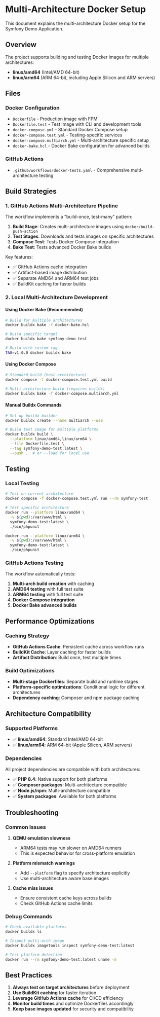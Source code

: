 # Multi-Architecture Docker Setup

This document explains the multi-architecture Docker setup for the Symfony Demo Application.

## Overview

The project supports building and testing Docker images for multiple architectures:
- **linux/amd64** (Intel/AMD 64-bit)
- **linux/arm64** (ARM 64-bit, including Apple Silicon and ARM servers)

## Files

### Docker Configuration
- `Dockerfile` - Production image with FPM
- `Dockerfile.test` - Test image with CLI and development tools
- `docker-compose.yml` - Standard Docker Compose setup
- `docker-compose.test.yml` - Testing-specific services
- `docker-compose.multiarch.yml` - Multi-architecture specific setup
- `docker-bake.hcl` - Docker Bake configuration for advanced builds

### GitHub Actions
- `.github/workflows/docker-tests.yaml` - Comprehensive multi-architecture testing

## Build Strategies

### 1. GitHub Actions Multi-Architecture Pipeline

The workflow implements a "build-once, test-many" pattern:

1. **Build Stage**: Creates multi-architecture images using `docker/build-push-action`
2. **Test Stages**: Downloads and tests images on specific architectures
3. **Compose Test**: Tests Docker Compose integration
4. **Bake Test**: Tests advanced Docker Bake builds

Key features:
- ✅ GitHub Actions cache integration
- ✅ Artifact-based image distribution
- ✅ Separate AMD64 and ARM64 test jobs
- ✅ BuildKit caching for faster builds

### 2. Local Multi-Architecture Development

#### Using Docker Bake (Recommended)
```bash
# Build for multiple architectures
docker buildx bake -f docker-bake.hcl

# Build specific target
docker buildx bake symfony-demo-test

# Build with custom tag
TAG=v1.0.0 docker buildx bake
```

#### Using Docker Compose
```bash
# Standard build (host architecture)
docker compose -f docker-compose.test.yml build

# Multi-architecture build (requires buildx)
docker buildx bake -f docker-compose.multiarch.yml
```

#### Manual Buildx Commands
```bash
# Set up buildx builder
docker buildx create --name multiarch --use

# Build test image for multiple platforms
docker buildx build \
  --platform linux/amd64,linux/arm64 \
  --file Dockerfile.test \
  --tag symfony-demo-test:latest \
  --push .  # or --load for local use
```

## Testing

### Local Testing
```bash
# Test on current architecture
docker compose -f docker-compose.test.yml run --rm symfony-test

# Test specific architecture
docker run --platform linux/amd64 \
  -v $(pwd):/var/www/html \
  symfony-demo-test:latest \
  ./bin/phpunit

docker run --platform linux/arm64 \
  -v $(pwd):/var/www/html \
  symfony-demo-test:latest \
  ./bin/phpunit
```

### GitHub Actions Testing

The workflow automatically tests:
1. **Multi-arch build creation** with caching
2. **AMD64 testing** with full test suite
3. **ARM64 testing** with full test suite
4. **Docker Compose integration**
5. **Docker Bake advanced builds**

## Performance Optimizations

### Caching Strategy
- **GitHub Actions Cache**: Persistent cache across workflow runs
- **BuildKit Cache**: Layer caching for faster builds
- **Artifact Distribution**: Build once, test multiple times

### Build Optimizations
- **Multi-stage Dockerfiles**: Separate build and runtime stages
- **Platform-specific optimizations**: Conditional logic for different architectures
- **Dependency caching**: Composer and npm package caching

## Architecture Compatibility

### Supported Platforms
- ✅ **linux/amd64**: Standard Intel/AMD 64-bit
- ✅ **linux/arm64**: ARM 64-bit (Apple Silicon, ARM servers)

### Dependencies
All project dependencies are compatible with both architectures:
- ✅ **PHP 8.4**: Native support for both platforms
- ✅ **Composer packages**: Multi-architecture compatible
- ✅ **Node.js/npm**: Multi-architecture compatible
- ✅ **System packages**: Available for both platforms

## Troubleshooting

### Common Issues

1. **QEMU emulation slowness**
   - ARM64 tests may run slower on AMD64 runners
   - This is expected behavior for cross-platform emulation

2. **Platform mismatch warnings**
   - Add `--platform` flag to specify architecture explicitly
   - Use multi-architecture aware base images

3. **Cache miss issues**
   - Ensure consistent cache keys across builds
   - Check GitHub Actions cache limits

### Debug Commands
```bash
# Check available platforms
docker buildx ls

# Inspect multi-arch image
docker buildx imagetools inspect symfony-demo-test:latest

# Test platform detection
docker run --rm symfony-demo-test:latest uname -m
```

## Best Practices

1. **Always test on target architectures** before deployment
2. **Use BuildKit caching** for faster iteration
3. **Leverage GitHub Actions cache** for CI/CD efficiency
4. **Monitor build times** and optimize Dockerfiles accordingly
5. **Keep base images updated** for security and compatibility